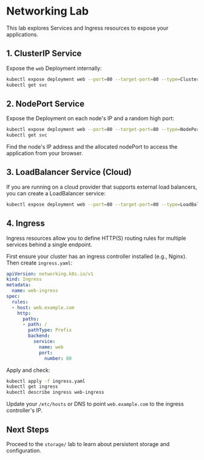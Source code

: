 # Networking Lab

This lab explores Services and Ingress resources to expose your applications.

## 1. ClusterIP Service

Expose the `web` Deployment internally:

```bash
kubectl expose deployment web --port=80 --target-port=80 --type=ClusterIP
kubectl get svc
```

## 2. NodePort Service

Expose the Deployment on each node's IP and a random high port:

```bash
kubectl expose deployment web --port=80 --target-port=80 --type=NodePort
kubectl get svc
```

Find the node's IP address and the allocated nodePort to access the application from your browser.

## 3. LoadBalancer Service (Cloud)

If you are running on a cloud provider that supports external load balancers, you can create a LoadBalancer service:

```bash
kubectl expose deployment web --port=80 --target-port=80 --type=LoadBalancer
```

## 4. Ingress

Ingress resources allow you to define HTTP(S) routing rules for multiple services behind a single endpoint.

First ensure your cluster has an ingress controller installed (e.g., Nginx). Then create `ingress.yaml`:

```yaml
apiVersion: networking.k8s.io/v1
kind: Ingress
metadata:
  name: web-ingress
spec:
  rules:
  - host: web.example.com
    http:
      paths:
      - path: /
        pathType: Prefix
        backend:
          service:
            name: web
            port:
              number: 80
```

Apply and check:

```bash
kubectl apply -f ingress.yaml
kubectl get ingress
kubectl describe ingress web-ingress
```

Update your `/etc/hosts` or DNS to point `web.example.com` to the ingress controller's IP.

## Next Steps

Proceed to the `storage/` lab to learn about persistent storage and configuration.
